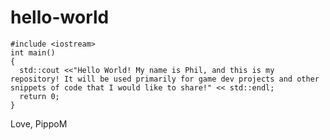 # hello-world
    #include <iostream>
    int main()
    {
      std::cout <<"Hello World! My name is Phil, and this is my repository! It will be used primarily for game dev projects and other snippets of code that I would like to share!" << std::endl;
      return 0;
    }

Love,
PippoM
